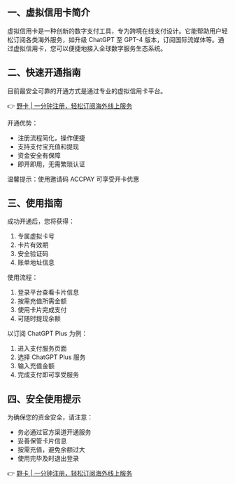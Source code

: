 ## 一、虚拟信用卡简介

虚拟信用卡是一种创新的数字支付工具，专为跨境在线支付设计。它能帮助用户轻松订阅各类海外服务，如升级 ChatGPT 至 GPT-4 版本，订阅国际流媒体等。通过虚拟信用卡，您可以便捷地接入全球数字服务生态系统。

## 二、快速开通指南

目前最安全可靠的开通方式是通过专业的虚拟信用卡平台。

👉 [野卡 | 一分钟注册，轻松订阅海外线上服务](https://bit.ly/bewildcard)

开通优势：
- 注册流程简化，操作便捷
- 支持支付宝充值和提现
- 资金安全有保障
- 即开即用，无需繁琐认证

温馨提示：使用邀请码 ACCPAY 可享受开卡优惠

## 三、使用指南

成功开通后，您将获得：
1. 专属虚拟卡号
2. 卡片有效期
3. 安全验证码
4. 账单地址信息

使用流程：
1. 登录平台查看卡片信息
2. 按需充值所需金额
3. 使用卡片完成支付
4. 可随时提现余额

以订阅 ChatGPT Plus 为例：
1. 进入支付服务页面
2. 选择 ChatGPT Plus 服务
3. 输入充值金额
4. 完成支付即可享受服务

## 四、安全使用提示

为确保您的资金安全，请注意：
- 务必通过官方渠道开通服务
- 妥善保管卡片信息
- 按需充值，避免余额过大
- 使用完毕及时退出登录

👉 [野卡 | 一分钟注册，轻松订阅海外线上服务](https://bit.ly/bewildcard)